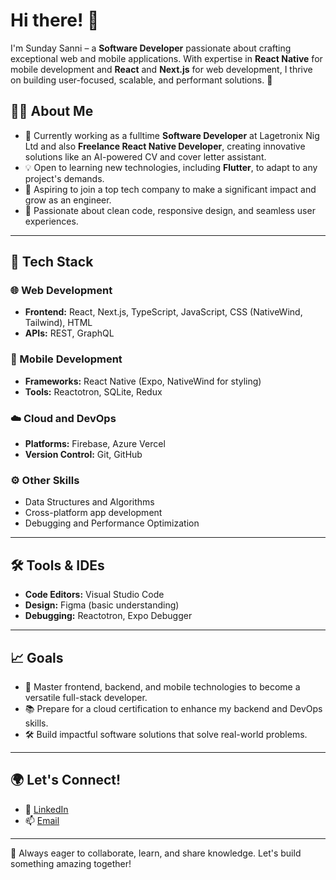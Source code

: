 
# Hi there! 👋

I'm Sunday Sanni – a **Software Developer** passionate about crafting exceptional web and mobile applications. With expertise in **React Native** for mobile development and **React** and **Next.js** for web development, I thrive on building user-focused, scalable, and performant solutions. 🚀

## 👨‍💻 About Me
- 💼 Currently working as a fulltime **Software Developer** at Lagetronix Nig Ltd and also **Freelance React Native Developer**, creating innovative solutions like an AI-powered CV and cover letter assistant. 
- 💡 Open to learning new technologies, including **Flutter**, to adapt to any project's demands.
- 🎯 Aspiring to join a top tech company to make a significant impact and grow as an engineer.
- 🌟 Passionate about clean code, responsive design, and seamless user experiences.

---

## 💼 Tech Stack
### 🌐 Web Development
- **Frontend:** React, Next.js, TypeScript, JavaScript, CSS (NativeWind, Tailwind), HTML
- **APIs:** REST, GraphQL

### 📱 Mobile Development
- **Frameworks:** React Native (Expo, NativeWind for styling)
- **Tools:** Reactotron, SQLite, Redux

### ☁️ Cloud and DevOps
- **Platforms:** Firebase, Azure  Vercel
- **Version Control:** Git, GitHub

### ⚙️ Other Skills
- Data Structures and Algorithms
- Cross-platform app development
- Debugging and Performance Optimization

---

## 🛠️ Tools & IDEs
- **Code Editors:** Visual Studio Code
- **Design:** Figma (basic understanding)
- **Debugging:** Reactotron, Expo Debugger

---

## 📈 Goals
- 🚀 Master frontend, backend, and mobile technologies to become a versatile full-stack developer.
- 📚 Prepare for a cloud certification to enhance my backend and DevOps skills.
- 🛠️ Build impactful software solutions that solve real-world problems.

---

## 🌍 Let's Connect!
- 💼 [LinkedIn](https://linkedin.com/in/sannisunday)
- 📫 [Email](mailto:gbengaslc@gmail.com)

---

🌟 Always eager to collaborate, learn, and share knowledge. Let's build something amazing together!
